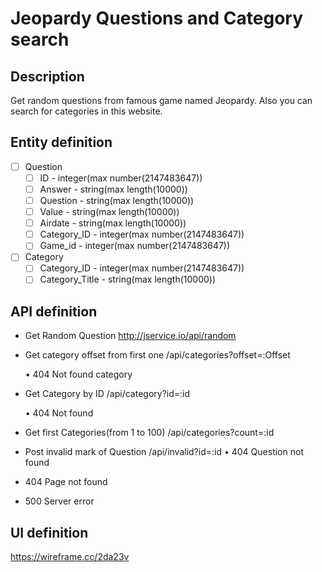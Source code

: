 # Jeopardy Questions and Category search

## Description
   Get random questions from famous game named Jeopardy. Also you can search for categories in this website.     

## Entity definition
- [ ] Question
    - [ ] ID - integer(max number(2147483647))
    - [ ] Answer - string(max length(10000))
    - [ ] Question - string(max length(10000))
    - [ ] Value - string(max length(10000))
    - [ ] Airdate - string(max length(10000))
    - [ ] Category_ID - integer(max number(2147483647))
    - [ ] Game_id - integer(max number(2147483647))
    
- [ ] Category
    - [ ] Category_ID - integer(max number(2147483647))
    - [ ] Category_Title - string(max length(10000))

## API definition
- Get Random Question http://jservice.io/api/random

- Get category offset from first one /api/categories?offset=:Offset

   • 404 Not found category
   
- Get Category by ID /api/category?id=:id

   • 404 Not found
   
- Get first Categories(from 1 to 100) /api/categories?count=:id

- Post invalid mark of Question /api/invalid?id=:id
   • 404 Question not found

- 404 Page not found

- 500 Server error


## UI definition

https://wireframe.cc/2da23v
